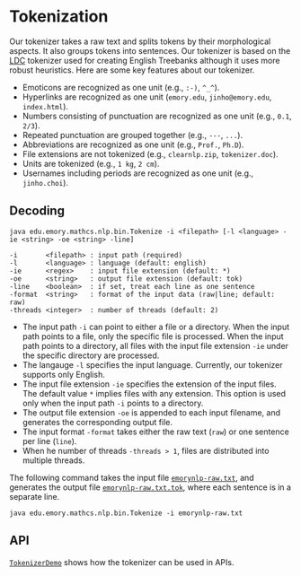 # Tokenization

Our tokenizer takes a raw text and splits tokens by their morphological aspects. It also groups tokens into sentences. Our tokenizer is based on the [LDC](https://www.ldc.upenn.edu/) tokenizer used for creating English Treebanks although it uses more robust heuristics. Here are some key features about our tokenizer.

* Emoticons are recognized as one unit (e.g., `:-)`, `^_^`).
* Hyperlinks are recognized as one unit (`emory.edu`, `jinho@emory.edu`, `index.html`).
* Numbers consisting of punctuation are recognized as one unit (e.g., `0.1`, `2/3`).
* Repeated punctuation are grouped together (e.g., `---`, `...`).
* Abbreviations are recognized as one unit (e.g., `Prof.`, `Ph.D`).
* File extensions are not tokenized (e.g., `clearnlp.zip`, `tokenizer.doc`).
* Units are tokenized (e.g., `1 kg`, `2 cm`).
* Usernames including periods are recognized as one unit (e.g., `jinho.choi`).


## Decoding

```
java edu.emory.mathcs.nlp.bin.Tokenize -i <filepath> [-l <language> -ie <string> -oe <string> -line]

-i       <filepath> : input path (required)
-l       <language> : language (default: english)
-ie      <regex>    : input file extension (default: *)
-oe      <string>   : output file extension (default: tok)
-line    <boolean>  : if set, treat each line as one sentence
-format  <string>   : format of the input data (raw|line; default: raw)
-threads <integer>  : number of threads (default: 2)
```
	 
* The input path `-i` can point to either a file or a directory. When the input path points to a file, only the specific file is processed. When the input path points to a directory, all files with the input file extension `-ie` under the specific directory are processed.
* The langauge `-l` specifies the input language. Currently, our tokenizer supports only English.
* The input file extension `-ie` specifies the extension of the input files. The default value `*` implies files with any extension. This option is used only when the input path `-i` points to a directory.
* The output file extension `-oe` is appended to each input filename, and generates the corresponding output file.
* The input format `-format` takes either the raw text (`raw`) or one sentence per line (`line`).
* When he number of threads `-threads > 1`, files are distributed into multiple threads. 

The following command takes the input file [`emorynlp-raw.txt`](src/test/resources/emorynlp-raw.txt), and generates the output file [`emorynlp-raw.txt.tok`](src/test/resources/emorynlp-raw.txt.tok), where each sentence is in a separate line.

```
java edu.emory.mathcs.nlp.bin.Tokenize -i emorynlp-raw.txt
```

## API

[`TokenizerDemo`](src/test/java/edu/emory/mathcs/nlp/tokenization/TokenizerDemo.java) shows how the tokenizer can be used in APIs.